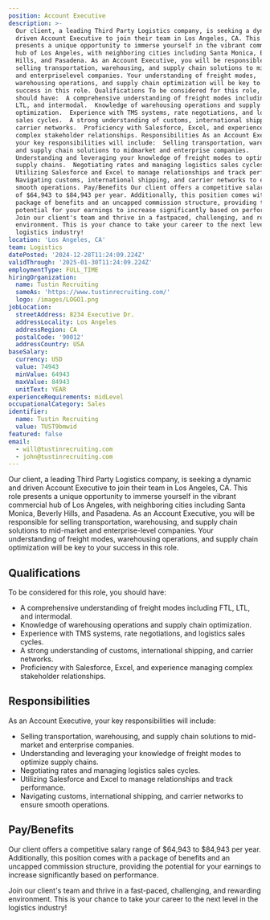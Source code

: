 ```yaml
---
position: Account Executive
description: >-
  Our client, a leading Third Party Logistics company, is seeking a dynamic and
  driven Account Executive to join their team in Los Angeles, CA. This role
  presents a unique opportunity to immerse yourself in the vibrant commercial
  hub of Los Angeles, with neighboring cities including Santa Monica, Beverly
  Hills, and Pasadena. As an Account Executive, you will be responsible for
  selling transportation, warehousing, and supply chain solutions to midmarket
  and enterpriselevel companies. Your understanding of freight modes,
  warehousing operations, and supply chain optimization will be key to your
  success in this role. Qualifications To be considered for this role, you
  should have:  A comprehensive understanding of freight modes including FTL,
  LTL, and intermodal.  Knowledge of warehousing operations and supply chain
  optimization.  Experience with TMS systems, rate negotiations, and logistics
  sales cycles.  A strong understanding of customs, international shipping, and
  carrier networks.  Proficiency with Salesforce, Excel, and experience managing
  complex stakeholder relationships. Responsibilities As an Account Executive,
  your key responsibilities will include:  Selling transportation, warehousing,
  and supply chain solutions to midmarket and enterprise companies. 
  Understanding and leveraging your knowledge of freight modes to optimize
  supply chains.  Negotiating rates and managing logistics sales cycles. 
  Utilizing Salesforce and Excel to manage relationships and track performance. 
  Navigating customs, international shipping, and carrier networks to ensure
  smooth operations. Pay/Benefits Our client offers a competitive salary range
  of $64,943 to $84,943 per year. Additionally, this position comes with a
  package of benefits and an uncapped commission structure, providing the
  potential for your earnings to increase significantly based on performance.
  Join our client's team and thrive in a fastpaced, challenging, and rewarding
  environment. This is your chance to take your career to the next level in the
  logistics industry!
location: 'Los Angeles, CA'
team: Logistics
datePosted: '2024-12-28T11:24:09.224Z'
validThrough: '2025-01-30T11:24:09.224Z'
employmentType: FULL_TIME
hiringOrganization:
  name: Tustin Recruiting
  sameAs: 'https://www.tustinrecruiting.com/'
  logo: /images/LOGO1.png
jobLocation:
  streetAddress: 8234 Executive Dr.
  addressLocality: Los Angeles
  addressRegion: CA
  postalCode: '90012'
  addressCountry: USA
baseSalary:
  currency: USD
  value: 74943
  minValue: 64943
  maxValue: 84943
  unitText: YEAR
experienceRequirements: midLevel
occupationalCategory: Sales
identifier:
  name: Tustin Recruiting
  value: TUST9bmwid
featured: false
email:
  - will@tustinrecruiting.com
  - john@tustinrecruiting.com
---
```




Our client, a leading Third Party Logistics company, is seeking a dynamic and driven Account Executive to join their team in Los Angeles, CA. This role presents a unique opportunity to immerse yourself in the vibrant commercial hub of Los Angeles, with neighboring cities including Santa Monica, Beverly Hills, and Pasadena. As an Account Executive, you will be responsible for selling transportation, warehousing, and supply chain solutions to mid-market and enterprise-level companies. Your understanding of freight modes, warehousing operations, and supply chain optimization will be key to your success in this role.

## Qualifications

To be considered for this role, you should have:

- A comprehensive understanding of freight modes including FTL, LTL, and intermodal.
- Knowledge of warehousing operations and supply chain optimization.
- Experience with TMS systems, rate negotiations, and logistics sales cycles.
- A strong understanding of customs, international shipping, and carrier networks.
- Proficiency with Salesforce, Excel, and experience managing complex stakeholder relationships.

## Responsibilities

As an Account Executive, your key responsibilities will include:

- Selling transportation, warehousing, and supply chain solutions to mid-market and enterprise companies.
- Understanding and leveraging your knowledge of freight modes to optimize supply chains.
- Negotiating rates and managing logistics sales cycles.
- Utilizing Salesforce and Excel to manage relationships and track performance.
- Navigating customs, international shipping, and carrier networks to ensure smooth operations.

## Pay/Benefits

Our client offers a competitive salary range of $64,943 to $84,943 per year. Additionally, this position comes with a package of benefits and an uncapped commission structure, providing the potential for your earnings to increase significantly based on performance.

Join our client's team and thrive in a fast-paced, challenging, and rewarding environment. This is your chance to take your career to the next level in the logistics industry!
